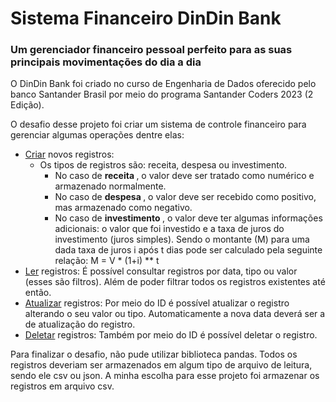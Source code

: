 # Sistema Financeiro DinDin Bank

### Um gerenciador financeiro pessoal perfeito para as suas principais movimentações do dia a dia 

O DinDin Bank foi criado no curso de Engenharia de Dados oferecido pelo banco Santander Brasil por meio do programa Santander Coders 2023 (2 Edição). 

O desafio desse projeto foi criar um sistema de controle financeiro para gerenciar algumas operações dentre elas:

- <u>Criar</u> novos registros:
    - Os tipos de registros são: receita, despesa ou investimento.
        - No caso de <b> receita </b>, o valor deve ser tratado como numérico e armazenado normalmente.
        - No caso de <b> despesa </b>, o valor deve ser recebido como positivo, mas armazenado como negativo.
        - No caso de <b> investimento </b>, o valor deve ter algumas informações adicionais: o valor que foi investido e a taxa de juros do investimento (juros simples). Sendo o montante (M) para uma dada taxa de juros i após t dias pode ser calculado pela seguinte relação: M = V * (1+i) ** t
- <u>Ler</u> registros: É possível consultar registros por data, tipo ou valor (esses são filtros). Além de poder filtrar todos os registros existentes até então.
- <u>Atualizar</u> registros: Por meio do ID é possível atualizar o registro alterando o seu valor ou tipo. Automaticamente a nova data deverá ser a de atualização do registro. 
- <u>Deletar</u> registros: Também por meio do ID é possível deletar o registro.

Para finalizar o desafio, não pude utilizar biblioteca pandas. Todos os registros deveriam ser armazenados em algum tipo de arquivo de leitura, sendo ele csv ou json. A minha escolha para esse projeto foi armazenar os registros em arquivo csv. 

 







